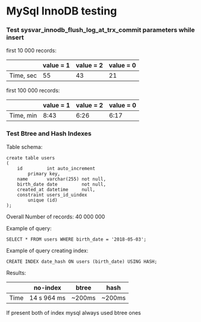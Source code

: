 # MySql InnoDB testing

### Test sysvar_innodb_flush_log_at_trx_commit parameters while insert

first 10 000 records:

|           | value = 1 | value = 2 | value = 0 |
|-----------|-----------|-----------|-----------|
| Time, sec | 55        | 43        | 21        |


first 100 000 records:

|           | value = 1 | value = 2 | value = 0 |
|-----------|-----------|-----------|-----------|
| Time, min | 8:43      | 6:26      | 6:17      |


### Test Btree and Hash Indexes

Table schema:

```
create table users
(
    id         int auto_increment
        primary key,
    name       varchar(255) not null,
    birth_date date         not null,
    created_at datetime     null,
    constraint users_id_uindex
        unique (id)
);
```

Overall Number of records: 40 000 000

Example of query:

```
SELECT * FROM users WHERE birth_date = '2018-05-03';
```

Example of query creating index:

```
CREATE INDEX date_hash ON users (birth_date) USING HASH;
```

Results:


|       | no-index    | btree  | hash   |
|-------|-------------|--------|--------|
| Time  | 14 s 964 ms | ~200ms | ~200ms |

If present both of index mysql always used btree ones
